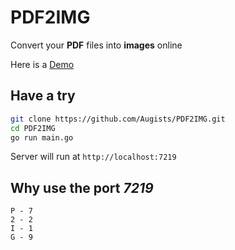 # PDF2IMG

Convert your **PDF** files into **images** online

Here is a [Demo](http://137.116.167.187:7219)

## Have a try

```bash
git clone https://github.com/Augists/PDF2IMG.git
cd PDF2IMG
go run main.go
```

Server will run at `http://localhost:7219`

## Why use the port *7219*

```text
P - 7
2 - 2
I - 1
G - 9
```
